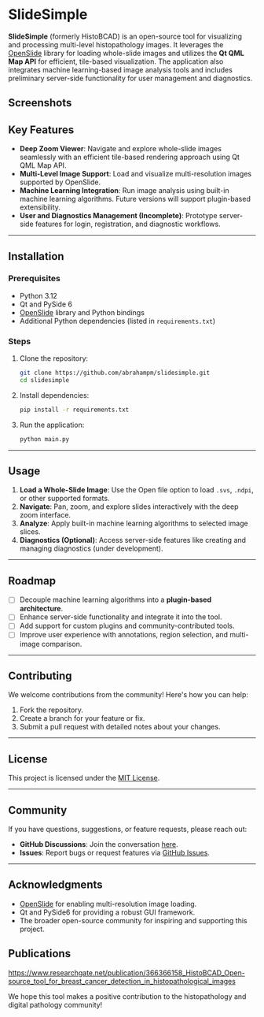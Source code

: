 
# SlideSimple

**SlideSimple** (formerly HistoBCAD) is an open-source tool for visualizing and processing multi-level histopathology images. It leverages the [OpenSlide](https://openslide.org/) library for loading whole-slide images and utilizes the **Qt QML Map API** for efficient, tile-based visualization. The application also integrates machine learning-based image analysis tools and includes preliminary server-side functionality for user management and diagnostics.

## Screenshots


## Key Features

- **Deep Zoom Viewer**: Navigate and explore whole-slide images seamlessly with an efficient tile-based rendering approach using Qt QML Map API.
- **Multi-Level Image Support**: Load and visualize multi-resolution images supported by OpenSlide.
- **Machine Learning Integration**: Run image analysis using built-in machine learning algorithms. Future versions will support plugin-based extensibility.
- **User and Diagnostics Management (Incomplete)**: Prototype server-side features for login, registration, and diagnostic workflows.

---

## Installation

### Prerequisites
- Python 3.12
- Qt and PySide 6
- [OpenSlide](https://openslide.org/) library and Python bindings
- Additional Python dependencies (listed in `requirements.txt`)

### Steps
1. Clone the repository:
   ```bash
   git clone https://github.com/abrahampm/slidesimple.git
   cd slidesimple
   ```

2. Install dependencies:
   ```bash
   pip install -r requirements.txt
   ```

3. Run the application:
   ```bash
   python main.py
   ```

---

## Usage

1. **Load a Whole-Slide Image**: Use the Open file option to load `.svs`, `.ndpi`, or other supported formats.
2. **Navigate**: Pan, zoom, and explore slides interactively with the deep zoom interface.
3. **Analyze**: Apply built-in machine learning algorithms to selected image slices.
4. **Diagnostics (Optional)**: Access server-side features like creating and managing diagnostics (under development).

---

## Roadmap

- [ ] Decouple machine learning algorithms into a **plugin-based architecture**.
- [ ] Enhance server-side functionality and integrate it into the tool.
- [ ] Add support for custom plugins and community-contributed tools.
- [ ] Improve user experience with annotations, region selection, and multi-image comparison.

---

## Contributing

We welcome contributions from the community! Here's how you can help:
1. Fork the repository.
2. Create a branch for your feature or fix.
3. Submit a pull request with detailed notes about your changes.

---

## License

This project is licensed under the [MIT License](LICENSE).

---

## Community

If you have questions, suggestions, or feature requests, please reach out:
- **GitHub Discussions**: Join the conversation [here](https://github.com/abrahampm/slidesimple/discussions).
- **Issues**: Report bugs or request features via [GitHub Issues](https://github.com/abrahampm/slidesimple/issues).

---

## Acknowledgments

- [OpenSlide](https://openslide.org/) for enabling multi-resolution image loading.
- Qt and PySide6 for providing a robust GUI framework.
- The broader open-source community for inspiring and supporting this project.

## Publications
https://www.researchgate.net/publication/366366158_HistoBCAD_Open-source_tool_for_breast_cancer_detection_in_histopathological_images

We hope this tool makes a positive contribution to the histopathology and digital pathology community!
